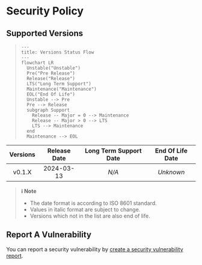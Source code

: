 # Security Policy

## Supported Versions

> ```mermaid
> ---
> title: Versions Status Flow
> ---
> flowchart LR
>   Unstable("Unstable")
>   Pre("Pre Release")
>   Release("Release")
>   LTS("Long Term Support")
>   Maintenance("Maintenance")
>   EOL("End Of Life")
>   Unstable --> Pre
>   Pre --> Release
>   subgraph Support
>     Release -- Major = 0 --> Maintenance
>     Release -- Major > 0 --> LTS
>     LTS --> Maintenance
>   end
>   Maintenance --> EOL
> ```

| **Versions** | **Release Date** | **Long Term Support Date** | **End Of Life Date** |
|:-:|:-:|:-:|:-:|
| v0.1.X | 2024-03-13 | *N/A* | *Unknown* |

> **ℹ️ Note**
>
> - The date format is according to ISO 8601 standard.
> - Values in italic format are subject to change.
> - Versions which not in the list are also end of life.

## Report A Vulnerability

You can report a security vulnerability by [create a security vulnerability report](https://github.com/hugoalh/hugoalh/blob/main/universal-guide/contributing.md#create-a-security-vulnerability-report).
